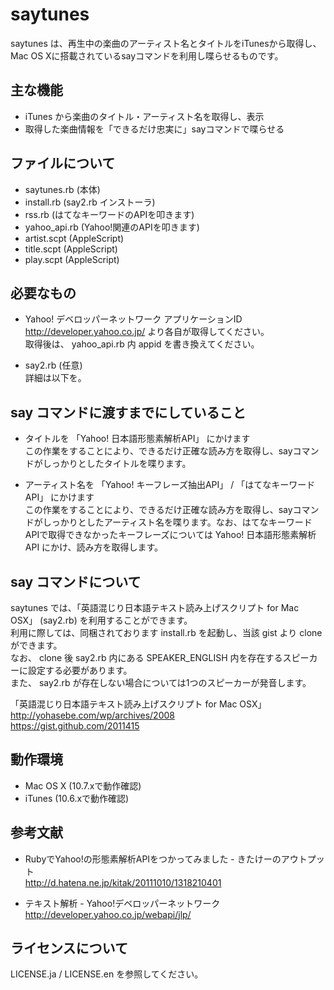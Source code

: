 saytunes
==================

saytunes は、再生中の楽曲のアーティスト名とタイトルをiTunesから取得し、Mac OS Xに搭載されているsayコマンドを利用し喋らせるものです。

主な機能
-------
+ iTunes から楽曲のタイトル・アーティスト名を取得し、表示  
+ 取得した楽曲情報を「できるだけ忠実に」sayコマンドで喋らせる  

ファイルについて
-------
+ saytunes.rb (本体)
+ install.rb (say2.rb インストーラ)
+ rss.rb (はてなキーワードのAPIを叩きます)
+ yahoo_api.rb (Yahoo!関連のAPIを叩きます)
+ artist.scpt (AppleScript)
+ title.scpt (AppleScript)
+ play.scpt (AppleScript)

必要なもの
--------------
+ Yahoo! デベロッパーネットワーク アプリケーションID  
http://developer.yahoo.co.jp/ より各自が取得してください。   
取得後は、 yahoo_api.rb 内 appid を書き換えてください。  

+ say2.rb (任意)  
詳細は以下を。  

say コマンドに渡すまでにしていること
-------
+ タイトルを 「Yahoo! 日本語形態素解析API」 にかけます  
 この作業をすることにより、できるだけ正確な読み方を取得し、sayコマンドがしっかりとしたタイトルを喋ります。  

+ アーティスト名を 「Yahoo! キーフレーズ抽出API」 / 「はてなキーワード API」 にかけます  
 この作業をすることにより、できるだけ正確な読み方を取得し、sayコマンドがしっかりとしたアーティスト名を喋ります。なお、はてなキーワード APIで取得できなかったキーフレーズについては Yahoo! 日本語形態素解析API にかけ、読み方を取得します。

say コマンドについて
--------
saytunes では、「英語混じり日本語テキスト読み上げスクリプト for Mac OSX」 (say2.rb) を利用することができます。  
利用に際しては、同梱されております install.rb を起動し、当該 gist より clone ができます。  
なお、 clone 後 say2.rb 内にある SPEAKER_ENGLISH 内を存在するスピーカーに設定する必要があります。  
また、 say2.rb が存在しない場合については1つのスピーカーが発音します。  
  
「英語混じり日本語テキスト読み上げスクリプト for Mac OSX」  
http://yohasebe.com/wp/archives/2008  
https://gist.github.com/2011415  

動作環境
---------
+ Mac OS X (10.7.xで動作確認)  
+ iTunes (10.6.xで動作確認)  

参考文献
---------
+ RubyでYahoo!の形態素解析APIをつかってみました - きたけーのアウトプット  
 http://d.hatena.ne.jp/kitak/20111010/1318210401

+ テキスト解析 - Yahoo!デベロッパーネットワーク  
 http://developer.yahoo.co.jp/webapi/jlp/

ライセンスについて
---------
LICENSE.ja / LICENSE.en を参照してください。  
